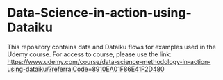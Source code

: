 # Data-Science-in-action-using-Dataiku
 This repository contains data and Dataiku flows for examples used in the Udemy course.  For access to course, please use the link: https://www.udemy.com/course/data-science-methodology-in-action-using-dataiku/?referralCode=8910EA01F86E41F2D480
